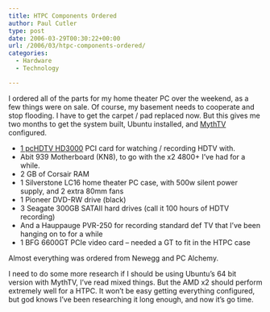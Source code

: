 ```yaml
---
title: HTPC Components Ordered
author: Paul Cutler
type: post
date: 2006-03-29T00:30:22+00:00
url: /2006/03/htpc-components-ordered/
categories:
  - Hardware
  - Technology

---
```

I ordered all of the parts for my home theater PC over the weekend, as a few things were on sale. Of course, my basement needs to cooperate and stop flooding. I have to get the carpet / pad replaced now. But this gives me two months to get the system built, Ubuntu installed, and [MythTV][1] configured.

  * [1 pcHDTV HD3000][2] PCI card for watching / recording HDTV with.
  * Abit 939 Motherboard (KN8), to go with the x2 4800+ I&#8217;ve had for a while. 
  * 2 GB of Corsair RAM
  * 1 Silverstone LC16 home theater PC case, with 500w silent power supply, and 2 extra 80mm fans
  * 1 Pioneer DVD-RW drive (black)
  * 3 Seagate 300GB SATAII hard drives (call it 100 hours of HDTV recording)
  * And a Hauppauge PVR-250 for recording standard def TV that I&#8217;ve been hanging on to for a while
  * 1 BFG 6600GT PCIe video card &#8211; needed a GT to fit in the HTPC case

Almost everything was ordered from Newegg and PC Alchemy.

I need to do some more research if I should be using Ubuntu&#8217;s 64 bit version with MythTV, I&#8217;ve read mixed things. But the AMD x2 should perform extremely well for a HTPC. It won&#8217;t be easy getting everything configured, but god knows I&#8217;ve been researching it long enough, and now it&#8217;s go time.

 [1]: http://www.mythtv.org
 [2]: http://www.pchdtv.com/hd_3000.html